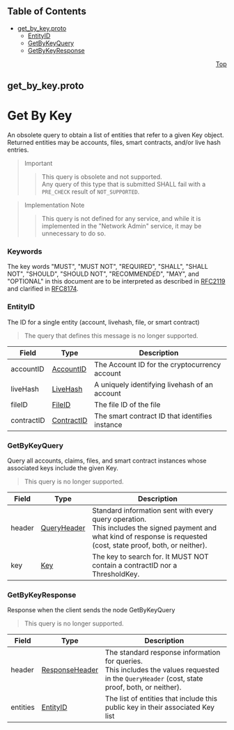 ## Table of Contents

- [get_by_key.proto](#get_by_key-proto)
    - [EntityID](#proto-EntityID)
    - [GetByKeyQuery](#proto-GetByKeyQuery)
    - [GetByKeyResponse](#proto-GetByKeyResponse)
  



<a name="get_by_key-proto"></a>
<p align="right"><a href="#top">Top</a></p>

## get_by_key.proto
# Get By Key
An obsolete query to obtain a list of entities that refer to
a given Key object.<br/>
Returned entities may be accounts, files, smart contracts, and/or
live hash entries.

> Important
>> This query is obsolete and not supported.<br/>
>> Any query of this type that is submitted SHALL fail with a `PRE_CHECK`
>> result of `NOT_SUPPORTED`.

> Implementation Note
>> This query is not defined for any service, and while it is implemented
>> in the "Network Admin" service, it may be unnecessary to do so.

### Keywords
The key words "MUST", "MUST NOT", "REQUIRED", "SHALL", "SHALL NOT",
"SHOULD", "SHOULD NOT", "RECOMMENDED", "MAY", and "OPTIONAL" in this
document are to be interpreted as described in
[RFC2119](https://www.ietf.org/rfc/rfc2119) and clarified in
[RFC8174](https://www.ietf.org/rfc/rfc8174).


<a name="proto-EntityID"></a>

### EntityID
The ID for a single entity (account, livehash, file, or smart contract)

> The query that defines this message is no longer supported.


| Field | Type | Description |
| ----- | ---- | ----------- |
| accountID | [AccountID](#proto-AccountID) | The Account ID for the cryptocurrency account |
| liveHash | [LiveHash](#proto-LiveHash) | A uniquely identifying livehash of an account |
| fileID | [FileID](#proto-FileID) | The file ID of the file |
| contractID | [ContractID](#proto-ContractID) | The smart contract ID that identifies instance |






<a name="proto-GetByKeyQuery"></a>

### GetByKeyQuery
Query all accounts, claims, files, and smart contract instances whose
associated keys include the given Key.

> This query is no longer supported.


| Field | Type | Description |
| ----- | ---- | ----------- |
| header | [QueryHeader](#proto-QueryHeader) | Standard information sent with every query operation.<br/> This includes the signed payment and what kind of response is requested (cost, state proof, both, or neither). |
| key | [Key](#proto-Key) | The key to search for. It MUST NOT contain a contractID nor a ThresholdKey. |






<a name="proto-GetByKeyResponse"></a>

### GetByKeyResponse
Response when the client sends the node GetByKeyQuery

> This query is no longer supported.


| Field | Type | Description |
| ----- | ---- | ----------- |
| header | [ResponseHeader](#proto-ResponseHeader) | The standard response information for queries.<br/> This includes the values requested in the `QueryHeader` (cost, state proof, both, or neither). |
| entities | [EntityID](#proto-EntityID) | The list of entities that include this public key in their associated Key list |





 <!-- end messages -->

 <!-- end enums -->

 <!-- end HasExtensions -->

 <!-- end services -->



